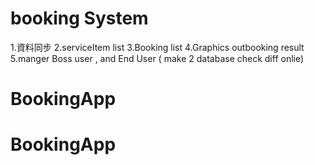 # booking System
1.資料同步
2.serviceItem list
3.Booking list
4.Graphics outbooking result
5.manger Boss user , and End User ( make 2 database check diff onlie)


# BookingApp
# BookingApp
